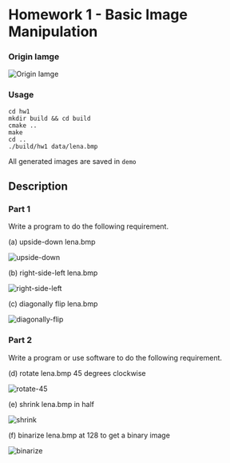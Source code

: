 # Homework 1 - Basic Image Manipulation
### Origin Iamge
![Origin Iamge](data/lena.bmp)

### Usage
```
cd hw1
mkdir build && cd build
cmake ..
make
cd ..
./build/hw1 data/lena.bmp
```
All generated images are saved in `demo`

## Description
### Part 1
Write a program to do the following requirement.

(a) upside-down lena.bmp

![upside-down](demo/upside-down.png)
    
(b) right-side-left lena.bmp

![right-side-left](demo/right-side-left.png)
    
(c) diagonally flip lena.bmp

![diagonally-flip](demo/diagonally-flip.png)

### Part 2 
Write a program or use software to do the following requirement.
    
(d) rotate lena.bmp 45 degrees clockwise

![rotate-45](demo/rotate-45.png)

(e) shrink lena.bmp in half

![shrink](demo/shrink.png)

(f) binarize lena.bmp at 128 to get a binary image

![binarize](demo/binarize.png)